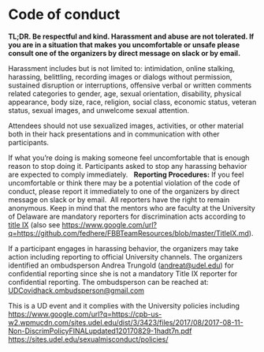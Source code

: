 [](images/image1.jpg)

# Code of conduct

**TL;DR. Be respectful and kind. Harassment and abuse are
not tolerated. If you are in a situation that makes you uncomfortable or
unsafe please consult one of the organizers by direct message on slack
or by email.**

Harassment includes but is not limited to:
intimidation, online stalking, harassing, belittling, recording images
or dialogs without permission, sustained disruption or interruptions,
offensive verbal or written comments related categories to gender, age,
sexual orientation, disability, physical appearance, body size, race,
religion, social class, economic status, veteran status, sexual images,
and unwelcome sexual attention. 

Attendees should not use sexualized images, activities,
or other material both in their hack presentations and in communication
with other participants. 

If what you’re doing is making someone feel
uncomfortable that is enough reason to stop doing it. Participants asked
to stop any harassing behavior are expected to comply immediately.
 
 **Reporting Procedures:** 
 If you feel uncomfortable
or think there may be a potential violation of the code of conduct,
please report it immediately to one of the organizers by direct message
on slack or by email.  All reporters have the right to remain anonymous.
Keep in mind that the mentors who are faculty at the University of
Delaware are mandatory reporters for discrimination acts according to
[title IX](https://www.google.com/url?q=https://sites.udel.edu/sexualmisconduct/how-to-report/guidelines-for-reporting) (also see https://www.google.com/url?q=https://github.com/fedhere/FBBTeamResources/blob/master/TitleIX.md).



If a participant engages in harassing behavior, the organizers may take
action including reporting to official University channels. The
organizers identified an ombudsperson Andrea Trungold (andreat@udel.edu)
for confidential reporting since she is
not a mandatory Title IX reporter for confidential reporting. The
ombudsperson can be reached at: [UDCovidhack.ombudsperson@gmail.com](mailto:UDCovidhack.ombudsperson@gmail.com) 

This is a UD event and it complies with the University policies
including https://www.google.com/url?q=https://cpb-us-w2.wpmucdn.com/sites.udel.edu/dist/3/3423/files/2017/08/2017-08-11-Non-DiscrimPolicyFINALupdated120170829-1hadt7n.pdf  https://sites.udel.edu/sexualmisconduct/policies/
